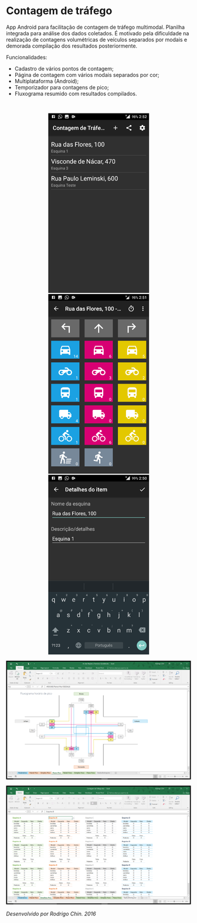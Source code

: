 # Contagem de tráfego

<p>App Android para facilitação de contagem de tráfego multimodal. Planilha integrada para análise dos dados coletados. É motivado pela dificuldade na realização de contagens volumétricas de veículos separados por modais e demorada compilação dos resultados posteriormente.</p>

<p>
  Funcionalidades:
  <ul>
    <li>Cadastro de vários pontos de contagem;</li>
    <li>Página de contagem com vários modais separados por cor;</li>
    <li>Multiplataforma (Android);</li>
    <li>Temporizador para contagens de pico;</li>
    <li>Fluxograma resumido com resultados compilados.</li>
  </ul>
</p>


<br>

<p align="center">
  <img src="Screenshots/TrafficountApp-1.png" width="275" alt="Início" />
  <img src="Screenshots/TrafficountApp-2.png" width="275" alt="Contagem" />
  <img src="Screenshots/TrafficountApp-3.png" width="275" alt="Detalhes" />
</p>
<p align="center">
  <img src="Screenshots/TraficountXL-1.png" width="840" alt="Fluxograma" />
</p>
<p align="center">
  <img src="Screenshots/TraficountXL-2.png" width="840" alt="Painel de dados" />
</p>
<p>
  <i>Desenvolvido por Rodrigo Chin. 2016</i>
</p>
